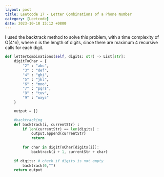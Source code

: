 ```yaml
---
layout: post
title: Leetcode 17 - Letter Combinations of a Phone Number
category: [Leetcode]
date: 2023-10-10 15:12 +0800
---
```


I used the backtrack method to solve this problem, with a time complexity of O(4^n), where n is the length of digits, since there are maximum 4 recursive calls for each digit. 

```python
def letterCombinations(self, digits: str) -> List[str]:
    digitToChar = {
        "2" : "abc",
        "3" : "def",
        "4" : "ghi",
        "5" : "jkl",
        "6" : "mno",
        "7" : "pqrs",
        "8" : "tuv",
        "9" : "wxyz"
    }

    output = []

    #backtracking
    def backtrack(i, currentStr) :
        if len(currentStr) == len(digits) :
            output.append(currentStr)
            return
        
        for char in digitToChar[digits[i]]:
            backtrack(i + 1, currentStr + char)
    
    if digits: # check if digits is not empty 
        backtrack(0,"")
    return output